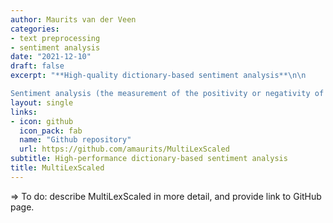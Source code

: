 ```yaml
---
author: Maurits van der Veen
categories:
- text preprocessing
- sentiment analysis
date: "2021-12-10"
draft: false
excerpt: "**High-quality dictionary-based sentiment analysis**\n\n

Sentiment analysis (the measurement of the positivity or negativity of texts) is one of the most widely used tools in computational text analysis. MultiLexScaled is a sentiment analysis tool that can be applied off-the-shelf, has been proven to work well across a range of domains, and obtains performance comparable to dedicated machine learning applications."
layout: single
links:
- icon: github
  icon_pack: fab
  name: "Github repository"
  url: https://github.com/amaurits/MultiLexScaled
subtitle: High-performance dictionary-based sentiment analysis
title: MultiLexScaled
---
```


=> To do: describe MultiLexScaled in more detail, and provide link to GitHub page.
